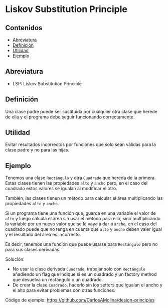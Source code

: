 # Liskov Substitution Principle 

## Contenidos

- [Abreviatura](#abreviatura)
- [Definición](#definición)
- [Utilidad](#utilidad)
- [Ejemplo](#ejemplo)

## Abreviatura

- LSP: Liskov Substitution Principle 

## Definición

Una clase padre puede ser sustituida por cualquier otra clase que herede de ella y el programa debe seguir funcionando correctamente.

## Utilidad

Evitar resultados incorrectos por funciones que solo sean válidas para la clase padre y no para las hijas.

## Ejemplo

Tenemos una clase `Rectángulo` y otra `Cuadrado` que hereda de la primera. Estas clases tienen las propiedades `alto` y `ancho` pero, en el caso del cuadrado estos valores se igualan al modificar el otro.

También, las clases tienen un método para calcular el área multiplicando las propiedades `alto` y `ancho`.

Si un programa tiene una función que, guarda en una variable el valor de `alto` y luego calcula el área sin usar el método para ello, sino multiplicando la variable por un nuevo valor que se le vaya a dar a `ancho`, en el caso del cuadrado puede que no tenga en cuenta que `alto` y `ancho` deben valer igual y el resultado del área es incorrecto.

Es decir, tenemos una función que puede usarse para `Rectángulo` pero no para sus clases derivadas.

Solución:

- No usar la clase derivada `Cuadrado`, trabajar solo con `Rectángulo` añadiendo un flag que indique si es un cuadrado y un factory method que devuelva un rectángulo o un cuadrado. 
- De crear la clase `Cuadrado`, hacerlo sin los setters que igualan el ancho y el alto para evitar problemas con otras funciones.

Código de ejemplo: <https://github.com/CarlosAMolina/design-principles>
